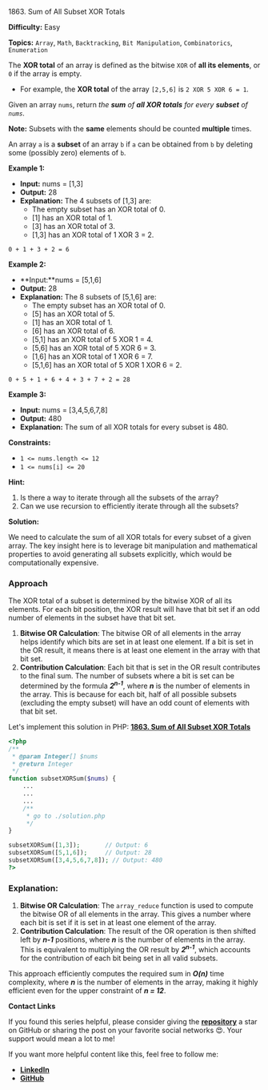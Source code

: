 1863\. Sum of All Subset XOR Totals

**Difficulty:** Easy

**Topics:** `Array`, `Math`, `Backtracking`, `Bit Manipulation`, `Combinatorics`, `Enumeration`

The **XOR total** of an array is defined as the bitwise `XOR` of **all its elements**, or `0` if the array is empty.

- For example, the **XOR total** of the array `[2,5,6]` is `2 XOR 5 XOR 6 = 1`.

Given an array `nums`, return _the **sum** of **all XOR totals** for every **subset** of `nums`._

**Note:** Subsets with the **same** elements should be counted **multiple** times.

An array `a` is a **subset** of an array `b` if `a` can be obtained from `b` by deleting some (possibly zero) elements of `b`.

**Example 1:**

- **Input:** nums = [1,3]
- **Output:** 28
- **Explanation:** The 4 subsets of [1,3] are:
  - The empty subset has an XOR total of 0.
  - [1] has an XOR total of 1.
  - [3] has an XOR total of 3.
  - [1,3] has an XOR total of 1 XOR 3 = 2.

`0 + 1 + 3 + 2 = 6`

**Example 2:**

- **Input:**nums = [5,1,6]
- **Output:** 28
- **Explanation:** The 8 subsets of [5,1,6] are:
  - The empty subset has an XOR total of 0.
  - [5] has an XOR total of 5.
  - [1] has an XOR total of 1.
  - [6] has an XOR total of 6.
  - [5,1] has an XOR total of 5 XOR 1 = 4.
  - [5,6] has an XOR total of 5 XOR 6 = 3.
  - [1,6] has an XOR total of 1 XOR 6 = 7.
  - [5,1,6] has an XOR total of 5 XOR 1 XOR 6 = 2.

`0 + 5 + 1 + 6 + 4 + 3 + 7 + 2 = 28`

**Example 3:**

- **Input:** nums = [3,4,5,6,7,8]
- **Output:** 480
- **Explanation:** The sum of all XOR totals for every subset is 480.

**Constraints:**

- <code>1 <= nums.length <= 12</code>
- <code>1 <= nums[i] <= 20</code>


**Hint:**
1. Is there a way to iterate through all the subsets of the array?
2. Can we use recursion to efficiently iterate through all the subsets?



**Solution:**

We need to calculate the sum of all XOR totals for every subset of a given array. The key insight here is to leverage bit manipulation and mathematical properties to avoid generating all subsets explicitly, which would be computationally expensive.

### Approach
The XOR total of a subset is determined by the bitwise XOR of all its elements. For each bit position, the XOR result will have that bit set if an odd number of elements in the subset have that bit set.

1. **Bitwise OR Calculation**: The bitwise OR of all elements in the array helps identify which bits are set in at least one element. If a bit is set in the OR result, it means there is at least one element in the array with that bit set.
2. **Contribution Calculation**: Each bit that is set in the OR result contributes to the final sum. The number of subsets where a bit is set can be determined by the formula _**2<sup>n-1</sup>**_, where _**n**_ is the number of elements in the array. This is because for each bit, half of all possible subsets (excluding the empty subset) will have an odd count of elements with that bit set.

Let's implement this solution in PHP: **[1863. Sum of All Subset XOR Totals](https://github.com/mah-shamim/leet-code-in-php/tree/main/algorithms/001863-sum-of-all-subset-xor-totals/solution.php)**

```php
<?php
/**
 * @param Integer[] $nums
 * @return Integer
 */
function subsetXORSum($nums) {
    ...
    ...
    ...
    /**
     * go to ./solution.php
     */
}

subsetXORSum([1,3]);       // Output: 6
subsetXORSum([5,1,6]);     // Output: 28
subsetXORSum([3,4,5,6,7,8]); // Output: 480
?>
```

### Explanation:

1. **Bitwise OR Calculation**: The `array_reduce` function is used to compute the bitwise OR of all elements in the array. This gives a number where each bit is set if it is set in at least one element of the array.
2. **Contribution Calculation**: The result of the OR operation is then shifted left by _**n-1**_ positions, where _**n**_ is the number of elements in the array. This is equivalent to multiplying the OR result by _**2<sup>n-1</sup>**_, which accounts for the contribution of each bit being set in all valid subsets.

This approach efficiently computes the required sum in _**O(n)**_ time complexity, where _**n**_ is the number of elements in the array, making it highly efficient even for the upper constraint of _**n = 12**_.

**Contact Links**

If you found this series helpful, please consider giving the **[repository](https://github.com/mah-shamim/leet-code-in-php)** a star on GitHub or sharing the post on your favorite social networks 😍. Your support would mean a lot to me!

If you want more helpful content like this, feel free to follow me:

- **[LinkedIn](https://www.linkedin.com/in/arifulhaque/)**
- **[GitHub](https://github.com/mah-shamim)**